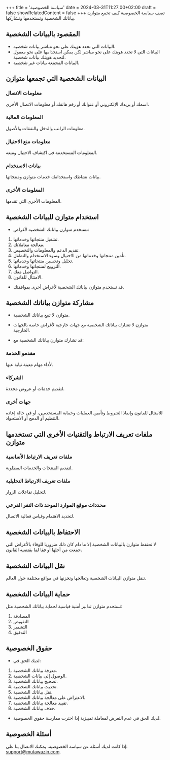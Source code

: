 +++
title = 'سياسة الخصوصية'
date = 2024-03-31T11:27:00+02:00
draft = false
showRelatedContent = false
+++
تصف سياسة الخصوصية كيف تجمع متوازن بياناتك الشخصية وتستخدمها وتشاركها.

## المقصود بالبيانات الشخصية

- البيانات التي تحدد هويتك على نحو مباشر بيانات شخصية.
- البيانات التي لا تحدد هويتك على نحو مباشر لكن يمكن استخدامها على نحو معقول لتحديد هويتك بيانات شخصية.
- البيانات المجمعة بيانات غير شخصية.

## البيانات الشخصية التي تجمعها متوازن

### معلومات الاتصال
اسمك أو بريدك الإلكتروني أو عنوانك أو رقم هاتفك أو معلومات الاتصال الأخرى.
      
### المعلومات المالية 
معلومات الراتب والدخل والنفقات والأصول.
      
### معلومات منع الاحتيال
المعلومات المستخدمة في اكتشاف الاحتيال ومنعه.
      
### بيانات الاستخدام
بيانات نشاطك واستخدامك خدمات متوازن ومنتجاتها.
      
### المعلومات الأخرى
المعلومات الأخرى التي تقدمها.

## استخدام متوازن للبيانات الشخصية

- تستخدم متوازن بياناتك الشخصية لأغراض:
      
1. تشغيل منتجاتها وخدماتها.
2. معالجة معاملاتك.
3. تقديم الدعم والمعلومات والتخصيص.
4. تأمين منتجاتها وخدماتها من الاحتيال وسوء الاستخدام والتطفل.
5. تحليل وتحسين منتجاتها وخدماتها.
6. الترويج لمنتجاتها وخدماتها.
7. التواصل معك.
8. الامتثال للقانون.

- قد تستخدم متوازن بياناتك الشخصية لأغراض أخرى بموافقتك.

## مشاركة متوازن بياناتك الشخصية

- متوازن لا تبيع بياناتك الشخصية.
      
- متوازن لا تشارك بياناتك الشخصية مع جهات خارجية لأغراض خاصة بالجهات الخارجية.
      
- قد تشارك متوازن بياناتك الشخصية مع:
      
### مقدمو الخدمة
لأداء مهام معينة نيابة عنها.
      
### الشركاء
لتقديم خدمات أو عروض محددة.
      
### جهات أخرى
للامتثال للقانون وإنفاذ الشروط وتأمين العمليات وحماية المستخدمين، أو في حالة إعادة التنظيم أو الدمج أو الاستحواذ.

## ملفات تعريف الارتباط والتقنيات الأخرى التي تستخدمها متوازن

### ملفات تعريف الارتباط الأساسية
لتقديم المنتجات والخدمات المطلوبة.
      
### ملفات تعريف الارتباط التحليلية
لتحليل تفاعلات الزوار.
      
### محددات موقع الموارد الموحد ذات النقر الفرعي
لتحديد الاهتمام وقياس فعالية الاتصال.

## الاحتفاظ بالبيانات الشخصية

لا تحتفظ متوازن بالبيانات الشخصية إلا ما دام كان ذلك ضروريا للوفاء بالأغراض التي جمعت من أجلها أو فقا لما يقتضيه القانون.

## نقل البيانات الشخصية

تنقل متوازن البيانات الشخصية وتعالجها وتخزنها في مواقع مختلفة حول العالم.

## حماية البيانات الشخصية

تستخدم متوازن تدابير أمنية قياسية لحماية بياناتك الشخصية مثل:
      
1. المصادقة
2.  التفويض
3.  التشفير
4.  التدقيق

## حقوق الخصوصية

- لديك الحق في:
      
1.  معرفة بياناتك الشخصية.
2.  الوصول إلى بيانات الشخصية.
3.  تصحيح بياناتك الشخصية.
4.  تحديث بياناتك الشخصية.
5.  نقل بياناتك الشخصية.
6.  الاعتراض على معالجة بياناتك الشخصية.
7.  تقييد معالجة بياناتك الشخصية.
8.  حذف بياناتك الشخصية.
       
- لديك الحق في عدم التعرض لمعاملة تمييزية إذا اخترت ممارسة حقوق الخصوصية.

## أسئلة الخصوصية

إذا كانت لديك أسئلة عن سياسة الخصوصية، يمكنك الاتصال بنا على: support@mutawazin.com.

